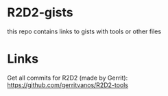 # R2D2-gists
this repo contains links to gists with tools or other files


# Links 

Get all commits for R2D2 (made by Gerrit): https://github.com/gerritvanos/R2D2-tools 
